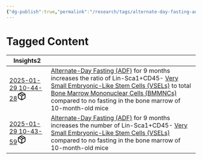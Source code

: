 ```yaml
---
{"dg-publish":true,"permalink":"/research/tags/alternate-day-fasting-adf/","updated":"2025-01-30T15:43:43-05:00"}
---
```


# Tagged Content
<div><table class="dataview table-view-table"><thead class="table-view-thead"><tr class="table-view-tr-header"><th class="table-view-th"><span>Insights</span><span class="dataview small-text">2</span></th><th class="table-view-th"><span></span></th></tr></thead><tbody class="table-view-tbody"><tr><td><span><a data-tooltip-position="top" aria-label="Research/Insights/2025-01-29 10-44-28.md" data-href="Research/Insights/2025-01-29 10-44-28.md" href="Research/Insights/2025-01-29 10-44-28.md" class="internal-link" target="_blank" rel="noopener nofollow" fileclass-name="Research Links">2025-01-29 10-44-28</a><a class="metadata-menu fileclass-icon"><svg xmlns="http://www.w3.org/2000/svg" width="24" height="24" viewBox="0 0 24 24" fill="none" stroke="currentColor" stroke-width="2" stroke-linecap="round" stroke-linejoin="round" class="svg-icon lucide-package"><path d="m7.5 4.27 9 5.15"></path><path d="M21 8a2 2 0 0 0-1-1.73l-7-4a2 2 0 0 0-2 0l-7 4A2 2 0 0 0 3 8v8a2 2 0 0 0 1 1.73l7 4a2 2 0 0 0 2 0l7-4A2 2 0 0 0 21 16Z"></path><path d="m3.3 7 8.7 5 8.7-5"></path><path d="M12 22V12"></path></svg></a></span></td><td><span><a data-href="Alternate-Day Fasting (ADF)" href="Alternate-Day Fasting (ADF)" class="internal-link" target="_blank" rel="noopener nofollow">Alternate-Day Fasting (ADF)</a> for 9 months increases the ratio of Lin-Sca1+CD45- <a data-href="Very Small Embryonic-Like Stem Cells (VSELs)" href="Very Small Embryonic-Like Stem Cells (VSELs)" class="internal-link" target="_blank" rel="noopener nofollow">Very Small Embryonic-Like Stem Cells (VSELs)</a> to total <a data-href="Bone Marrow Mononuclear Cells (BMMNCs)" href="Bone Marrow Mononuclear Cells (BMMNCs)" class="internal-link" target="_blank" rel="noopener nofollow">Bone Marrow Mononuclear Cells (BMMNCs)</a> compared to no fasting in the bone marrow of 10-month-old mice</span></td></tr><tr><td><span><a data-tooltip-position="top" aria-label="Research/Insights/2025-01-29 10-43-59.md" data-href="Research/Insights/2025-01-29 10-43-59.md" href="Research/Insights/2025-01-29 10-43-59.md" class="internal-link" target="_blank" rel="noopener nofollow" fileclass-name="Research Links">2025-01-29 10-43-59</a><a class="metadata-menu fileclass-icon"><svg xmlns="http://www.w3.org/2000/svg" width="24" height="24" viewBox="0 0 24 24" fill="none" stroke="currentColor" stroke-width="2" stroke-linecap="round" stroke-linejoin="round" class="svg-icon lucide-package"><path d="m7.5 4.27 9 5.15"></path><path d="M21 8a2 2 0 0 0-1-1.73l-7-4a2 2 0 0 0-2 0l-7 4A2 2 0 0 0 3 8v8a2 2 0 0 0 1 1.73l7 4a2 2 0 0 0 2 0l7-4A2 2 0 0 0 21 16Z"></path><path d="m3.3 7 8.7 5 8.7-5"></path><path d="M12 22V12"></path></svg></a></span></td><td><span><a data-href="Alternate-Day Fasting (ADF)" href="Alternate-Day Fasting (ADF)" class="internal-link" target="_blank" rel="noopener nofollow">Alternate-Day Fasting (ADF)</a> for 9 months increases the number of Lin-Sca1+CD45- <a data-href="Very Small Embryonic-Like Stem Cells (VSELs)" href="Very Small Embryonic-Like Stem Cells (VSELs)" class="internal-link" target="_blank" rel="noopener nofollow">Very Small Embryonic-Like Stem Cells (VSELs)</a> compared to no fasting in the bone marrow of 10-month-old mice</span></td></tr></tbody></table></div>


